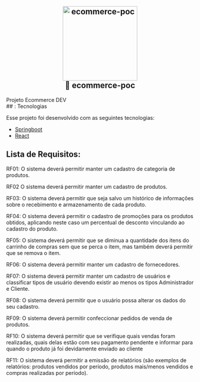 <h2 align="center">
  <img alt="ecommerce-poc" src=".github/rocket.svg" width="200px" />
  <br/>
  🚀 ecommerce-poc
</h2>
Projeto Ecommerce DEV

<br>
## : Tecnologias

Esse projeto foi desenvolvido com as seguintes tecnologias:

- [Springboot](https://spring.io/projects/spring-boot)
- [React](https://reactjs.org)

<h2>Lista de Requisitos:</h2>

RF01: O sistema deverá permitir manter um cadastro de
categoria de produtos.

RF02 O sistema deverá permitir manter um cadastro de
produtos.

RF03: O sistema deverá permitir que seja salvo um histórico de
informações sobre o recebimento e armazenamento de cada
produto.

RF04: O sistema deverá permitir o cadastro de promoções para
os produtos obtidos, aplicando neste caso um percentual de
desconto vinculando ao cadastro do produto.

RF05: O sistema deverá permitir que se diminua a quantidade
dos itens do carrinho de compras sem que se perca o item, mas
também deverá permitir que se remova o item.

RF06: O sistema deverá permitir manter um cadastro de
fornecedores.

RF07: O sistema deverá permitir manter um cadastro de usuários
e classificar tipos de usuário devendo existir ao menos os tipos
Administrador e Cliente.

RF08: O sistema deverá permitir que o usuário possa alterar os
dados do seu cadastro.

RF09: O sistema deverá permitir confeccionar pedidos de venda
de produtos.

RF10: O sistema deverá permitir que se verifique quais vendas
foram realizadas, quais delas estão com seu pagamento
pendente e informar para quando o produto já foi devidamente
enviado ao cliente

RF11: O sistema deverá permitir a emissão de relatórios (são
exemplos de relatórios: produtos vendidos por período, produtos
mais/menos vendidos e compras realizadas por período).


